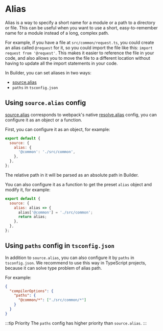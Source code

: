 # Alias

Alias is a way to specify a short name for a module or a path to a directory or file. This can be useful when you want to use a short, easy-to-remember name for a module instead of a long, complex path.

For example, if you have a file at `src/common/request.ts`, you could create an alias called `@request` for it, so you could import the file like this: `import request from '@request'`. This makes it easier to reference the file in your code, and also allows you to move the file to a different location without having to update all the import statements in your code.

In Builder, you can set aliases in two ways:

- [source.alias](/en/api/config-source.html#source-alias)
- `paths` in `tsconfig.json`

## Using `source.alias` config

[source.alias](/en/api/config-source.html#source-alias) corresponds to webpack's native [resolve.alias](https://webpack.js.org/configuration/resolve/#resolvealias) config, you can configure it as an object or a function.

First, you can configure it as an object, for example:

```js
export default {
  source: {
    alias: {
      '@common': './src/common',
    },
  },
};
```

The relative path in it will be parsed as an absolute path in Builder.

You can also configure it as a function to get the preset `alias` object and modify it, for example:

```js
export default {
  source: {
    alias: alias => {
      alias['@common'] = './src/common';
      return alias;
    },
  },
};
```

## Using `paths` config in `tsconfig.json`

In addition to `source.alias`, you can also configure it by `paths` in `tsconfig.json`. We recommend to use this way in TypeScript projects, because it can solve type problem of alias path.

For example:

```json
{
  "compilerOptions": {
    "paths": {
      "@common/*": ["./src/common/*"]
    }
  }
}
```

:::tip Priority
The `paths` config has higher priority than `source.alias`.
:::
